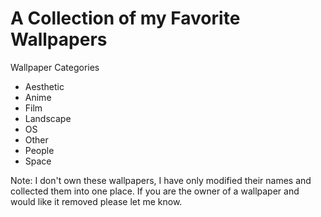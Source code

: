 # A Collection of my Favorite Wallpapers

Wallpaper Categories
- Aesthetic
- Anime
- Film
- Landscape
- OS
- Other
- People
- Space

Note: I don't own these wallpapers, I have only modified their names and collected them into one place. If you are the owner of a wallpaper and would like it removed please let me know.
